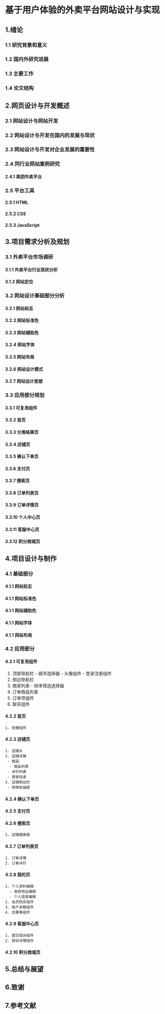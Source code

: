 # 基于用户体验的外卖平台网站设计与实现

## 1.绪论
  ### 1.1 研究背景和意义
  ### 1.2 国内外研究进展
  ### 1.3 主要工作
  ### 1.4 论文结构

## 2.网页设计与开发概述
  ### 2.1 网站设计与网站开发
  ### 2.2 网站设计与开发在国内的发展与现状
  ### 2.3 网站设计与开发对企业发展的重要性
  ### 2.4 同行业网站案例研究
   #### 2.4.1 美团外卖平台
  ### 2.5 平台工具
   #### 2.5.1 HTML
   #### 2.5.2 CSS
   #### 2.5.3 JavaScript

## 3.项目需求分析及规划
  ### 3.1 外卖平台市场调研
   #### 3.1.1 外卖平台行业现状分析
   #### 3.1.2 网站定位
  ### 3.2 网站设计基础部分分析
   #### 3.2.1 网站标志
   #### 3.2.2 网站标准色
   #### 3.2.3 网站辅助色
   #### 3.2.4 网站字体
   #### 3.2.5 网站布局
   #### 3.2.6 网站设计模式
   #### 3.2.7 网站设计思想
  ### 3.3 应用部分规划
   #### 3.3.1 可复用组件
   #### 3.3.2 首页
   #### 3.3.3 分类结果页
   #### 3.3.4 店铺页
   #### 3.3.5 确认下单页
   #### 3.3.6 支付页
   #### 3.3.7 搜索页
   #### 3.3.8 订单列表页
   #### 3.3.9 订单详情页
   #### 3.3.10 个人中心页
   #### 3.3.11 客服中心页
   #### 3.3.12 积分商城页

## 4.项目设计与制作

  ### 4.1 基础部分
   #### 4.1.1 网站标志
   #### 4.1.1 网站标准色
   #### 4.1.1 网站辅助色
   #### 4.1.1 网站字体
   #### 4.1.1 网站布局
  ### 4.2 应用部分
   #### 4.2.1 可复用组件
   1. 顶部导航栏
    - 城市选择器
    - 头像组件
    - 登录注册组件
   2. 侧边导航栏
   2. 商家列表
    - 排序筛选选择器
   3. 订单商品列表
   4. 订单项组件
   5. 聊天组件
   #### 4.2.2 首页
    1. 轮播组件
   #### 4.2.3 店铺页
    1. 店铺头
    2. 店铺详情
     - 商品
      - 商品列表
     - 评价列表
     - 商家信息
    3. 店铺侧边栏
     - 购物车抽屉
   #### 4.2.4 确认下单页
   #### 4.2.5 支付页
   #### 4.2.6 搜索页
    1. 店铺搜索框
   #### 4.2.7 订单列表页
    1. 订单详情
    2. 订单评价
   #### 4.2.8 我的页
    1. 个人资料编辑
      - 收获地址编辑
      - 个人信息编辑
    2. 会员购买组件
    3. 账户余额组件
    4. 优惠券组件
   #### 4.2.9 客服中心页
    1. 提交投诉组件
    2. 投诉详情组件
   #### 4.2.10 积分商城页
   
## 5.总结与展望

## 6.致谢

## 7.参考文献